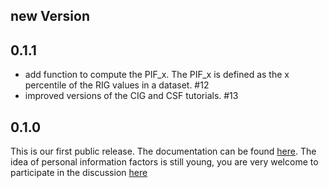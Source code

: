 ## new Version

## 0.1.1

- add function to compute the PIF_x. The PIF_x is defined as the x percentile of the RIG values in a dataset. #12
- improved versions of the CIG and CSF tutorials. #13

## 0.1.0
This is our first public release. The documentation can be found [here](https://piflib.readthedocs.io/en/latest).
The idea of personal information factors is still young, you are very welcome to participate in the discussion 
[here](https://github.com/PIFtools/piflib/discussions)